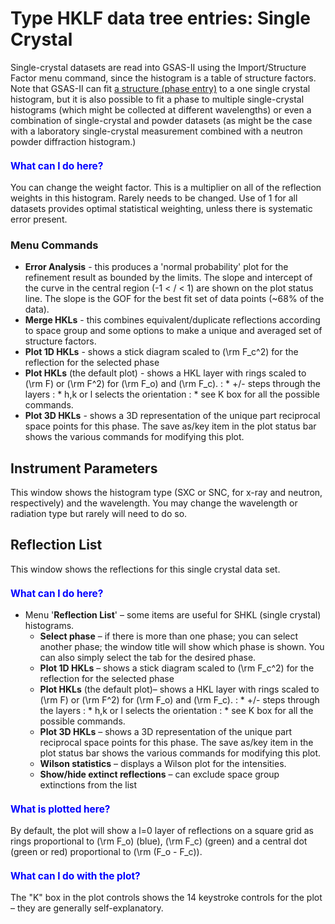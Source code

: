 <!--- Don't change the HTML version of this file; edit the .md version -->
<a name="HKLF"></a>
#  Type **HKLF** data tree entries:  Single Crystal

Single-crystal datasets are read into GSAS-II using the Import/Structure Factor menu command, since the histogram is a table of structure factors. Note that GSAS-II can fit [a structure (phase entry)](./phaseoverview.md) to a one single crystal histogram, but it is also possible to fit a phase to multiple single-crystal histograms (which might be collected at different wavelengths) or even a combination of single-crystal and powder datasets (as might be the case with a laboratory single-crystal measurement combined with a neutron powder diffraction histogram.)

<H3 style="color:blue;font-size:1.1em">What can I do here?</H3>

You can change the weight factor. This is a multiplier on all of the reflection weights in this histogram. Rarely needs to be changed. Use of 1 for all datasets provides optimal statistical weighting, unless there is systematic error present. 

### Menu Commands

* **Error Analysis** - this produces a 'normal probability' plot for the refinement result as bounded by the limits. The slope and intercept of the curve in the central region (-1 < / < 1) are shown on the plot status line. The slope is the GOF for the best fit set of data points (~68% of the data).
* **Merge HKLs** - this combines equivalent/duplicate reflections according to space group and some options to make a unique and averaged set of structure factors.
* **Plot 1D HKLs** - shows a stick diagram scaled to \(\rm F_c^2\) for the reflection for the selected phase
* **Plot HKLs** (the default plot) - shows a HKL layer with rings scaled to \(\rm F\) or \(\rm F^2\) for \(\rm F_o\) and \(\rm F_c\). 
: * +/- steps through the layers 
: * h,k or l selects the orientation 
: * see K box for all the possible commands.
* **Plot 3D HKLs** - shows a 3D representation of the unique part reciprocal space points for this phase. The save as/key item in the plot status bar shows the various commands for modifying this plot.

<a name="HKLF_Instrument_Parameters"></a>
## Instrument Parameters

This window shows the histogram type (SXC or SNC, for x-ray and neutron, respectively) and the wavelength. You may change the wavelength or radiation type but rarely will need to do so.

<a name="HKLF_Reflection_List"></a>
## Reflection List

This window shows the reflections for this single crystal data set.

<H3 style="color:blue;font-size:1.1em">What can I do here?</H3>

* Menu '**Reflection List**' – some items are useful for SHKL (single crystal) histograms.
    * **Select phase** – if there is more than one phase; you can select another phase; the window title will show which phase is shown. You can also simply select the tab for the desired phase.
    * **Plot 1D HKLs** – shows a stick diagram scaled to \(\rm F_c^2\) for the reflection for the selected phase
    * **Plot HKLs** (the default plot)– shows a HKL layer with rings scaled to \(\rm F\)  or \(\rm F^2\) for \(\rm F_o\) and \(\rm F_c\). 
      : * +/- steps through the layers
      : * h,k or l selects the orientation
      : * see K box for all the possible commands.
    * **Plot 3D HKLs** – shows a 3D representation of the unique part reciprocal space points for this phase. The save as/key item in the plot status bar shows the various commands for modifying this plot.
    * **Wilson statistics** – displays a Wilson plot for the intensities.
    * **Show/hide extinct reflections** – can exclude space group extinctions from the list

<H3 style="color:blue;font-size:1.1em">What is plotted here?</H3>

By default, the plot will show a l=0 layer of reflections on a square grid as rings proportional to \(\rm F_o\) (blue), \(\rm F_c\) (green) and a central dot (green or red) proportional to \(\rm (F_o -  F_c)\).

<H3 style="color:blue;font-size:1.1em">What can I do with the plot?</H3>

The "K" box in the plot controls shows the 14 keystroke controls for the plot – they are generally self-explanatory.
